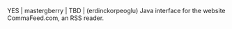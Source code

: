 YES | mastergberry | TBD | (erdinckorpeoglu) Java interface for the website CommaFeed.com, an RSS reader. 
